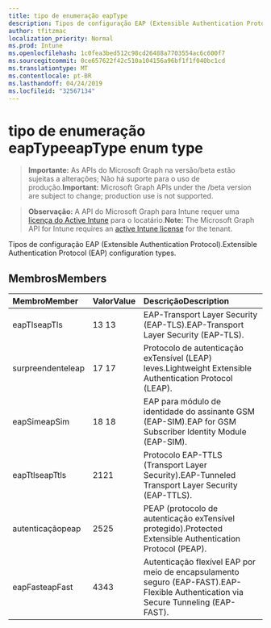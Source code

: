 ```yaml
---
title: tipo de enumeração eapType
description: Tipos de configuração EAP (Extensible Authentication Protocol).
author: tfitzmac
localization_priority: Normal
ms.prod: Intune
ms.openlocfilehash: 1c0fea3bed512c98cd26488a7703554ac6c600f7
ms.sourcegitcommit: 0ce657622f42c510a104156a96bf1f1f040bc1cd
ms.translationtype: MT
ms.contentlocale: pt-BR
ms.lasthandoff: 04/24/2019
ms.locfileid: "32567134"
---
```

# <a name="eaptype-enum-type"></a><span data-ttu-id="58997-103">tipo de enumeração eapType</span><span class="sxs-lookup"><span data-stu-id="58997-103">eapType enum type</span></span>

> <span data-ttu-id="58997-104">**Importante:** As APIs do Microsoft Graph na versão/beta estão sujeitas a alterações; Não há suporte para o uso de produção.</span><span class="sxs-lookup"><span data-stu-id="58997-104">**Important:** Microsoft Graph APIs under the /beta version are subject to change; production use is not supported.</span></span>

> <span data-ttu-id="58997-105">**Observação:** A API do Microsoft Graph para Intune requer uma [licença do Active Intune](https://go.microsoft.com/fwlink/?linkid=839381) para o locatário.</span><span class="sxs-lookup"><span data-stu-id="58997-105">**Note:** The Microsoft Graph API for Intune requires an [active Intune license](https://go.microsoft.com/fwlink/?linkid=839381) for the tenant.</span></span>

<span data-ttu-id="58997-106">Tipos de configuração EAP (Extensible Authentication Protocol).</span><span class="sxs-lookup"><span data-stu-id="58997-106">Extensible Authentication Protocol (EAP) configuration types.</span></span>

## <a name="members"></a><span data-ttu-id="58997-107">Membros</span><span class="sxs-lookup"><span data-stu-id="58997-107">Members</span></span>
|<span data-ttu-id="58997-108">Membro</span><span class="sxs-lookup"><span data-stu-id="58997-108">Member</span></span>|<span data-ttu-id="58997-109">Valor</span><span class="sxs-lookup"><span data-stu-id="58997-109">Value</span></span>|<span data-ttu-id="58997-110">Descrição</span><span class="sxs-lookup"><span data-stu-id="58997-110">Description</span></span>|
|:---|:---|:---|
|<span data-ttu-id="58997-111">eapTls</span><span class="sxs-lookup"><span data-stu-id="58997-111">eapTls</span></span>|<span data-ttu-id="58997-112">13 </span><span class="sxs-lookup"><span data-stu-id="58997-112">13</span></span>|<span data-ttu-id="58997-113">EAP-Transport Layer Security (EAP-TLS).</span><span class="sxs-lookup"><span data-stu-id="58997-113">EAP-Transport Layer Security (EAP-TLS).</span></span>|
|<span data-ttu-id="58997-114">surpreendente</span><span class="sxs-lookup"><span data-stu-id="58997-114">leap</span></span>|<span data-ttu-id="58997-115">17 </span><span class="sxs-lookup"><span data-stu-id="58997-115">17</span></span>|<span data-ttu-id="58997-116">Protocolo de autenticação exTensível (LEAP) leves.</span><span class="sxs-lookup"><span data-stu-id="58997-116">Lightweight Extensible Authentication Protocol (LEAP).</span></span>|
|<span data-ttu-id="58997-117">eapSim</span><span class="sxs-lookup"><span data-stu-id="58997-117">eapSim</span></span>|<span data-ttu-id="58997-118">18 </span><span class="sxs-lookup"><span data-stu-id="58997-118">18</span></span>|<span data-ttu-id="58997-119">EAP para módulo de identidade do assinante GSM (EAP-SIM).</span><span class="sxs-lookup"><span data-stu-id="58997-119">EAP for GSM Subscriber Identity Module (EAP-SIM).</span></span>|
|<span data-ttu-id="58997-120">eapTtls</span><span class="sxs-lookup"><span data-stu-id="58997-120">eapTtls</span></span>|<span data-ttu-id="58997-121">21</span><span class="sxs-lookup"><span data-stu-id="58997-121">21</span></span>|<span data-ttu-id="58997-122">Protocolo EAP-TTLS (Transport Layer Security).</span><span class="sxs-lookup"><span data-stu-id="58997-122">EAP-Tunneled Transport Layer Security (EAP-TTLS).</span></span>|
|<span data-ttu-id="58997-123">autenticação</span><span class="sxs-lookup"><span data-stu-id="58997-123">peap</span></span>|<span data-ttu-id="58997-124">25</span><span class="sxs-lookup"><span data-stu-id="58997-124">25</span></span>|<span data-ttu-id="58997-125">PEAP (protocolo de autenticação exTensível protegido).</span><span class="sxs-lookup"><span data-stu-id="58997-125">Protected Extensible Authentication Protocol (PEAP).</span></span>|
|<span data-ttu-id="58997-126">eapFast</span><span class="sxs-lookup"><span data-stu-id="58997-126">eapFast</span></span>|<span data-ttu-id="58997-127">43</span><span class="sxs-lookup"><span data-stu-id="58997-127">43</span></span>|<span data-ttu-id="58997-128">Autenticação flexível EAP por meio de encapsulamento seguro (EAP-FAST).</span><span class="sxs-lookup"><span data-stu-id="58997-128">EAP-Flexible Authentication via Secure Tunneling (EAP-FAST).</span></span>|





